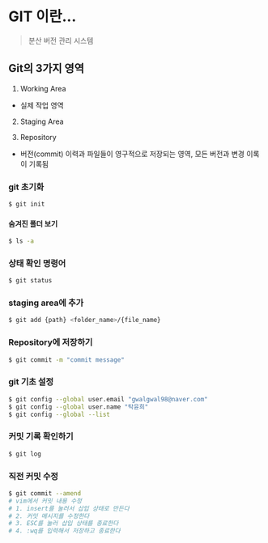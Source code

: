 # GIT 이란...
> 분산 버전 관리 시스템

## Git의 3가지 영역
1. Working Area
  - 실제 작업 영역
2. Staging Area

3. Repository
 - 버전(commit) 이력과 파일들이 영구적으로 저장되는 영역, 모든 버전과 변경 이록이 기록됨 
### git 초기화
```bash
$ git init
```
#### 숨겨진 폴더 보기 
```bash
$ ls -a
```
### 상태 확인 명령어
```bash
$ git status
```
### staging area에 추가
```bash
$ git add {path} <folder_name>/{file_name}
```
### Repository에 저장하기
```bash
$ git commit -m "commit message"
```
### git 기초 설정
```bash
$ git config --global user.email "gwalgwal98@naver.com"
$ git config --global user.name "탁윤희"
$ git config --global --list
```

### 커밋 기록 확인하기
```bash
$ git log
```
### 직전 커밋 수정 
```bash
$ git commit --amend 
# vim에서 커밋 내용 수정 
# 1. insert를 눌러서 삽입 상태로 만든다
# 2. 커밋 메시지를 수정한다
# 3. ESC를 눌러 삽입 상태를 종료한다
# 4. :wq를 입력해서 저장하고 종료한다
```
